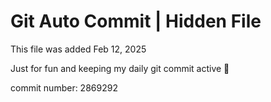 # Git Auto Commit | Hidden File

This file was added Feb 12, 2025

Just for fun and keeping my daily git commit active 🤪

commit number: 2869292
